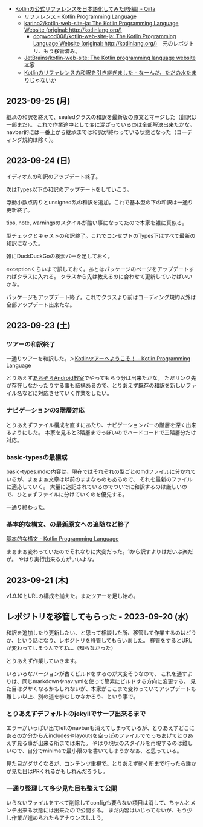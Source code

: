- [Kotlinの公式リファレンスを日本語化してみた[後編] - Qiita](https://qiita.com/dogwood008/items/f4ceabd0b0d801fb3a9f)
   - [リファレンス - Kotlin Programming Language](http://dogwood008.github.io/kotlin-web-site-ja/docs/reference/)
   - [karino2/kotlin-web-site-ja: The Kotlin Programming Language Website (original: http://kotlinlang.org/)](https://github.com/karino2/kotlin-web-site-ja)
      - [dogwood008/kotlin-web-site-ja: The Kotlin Programming Language Website (original: http://kotlinlang.org/)](https://github.com/dogwood008/kotlin-web-site-ja)　元のレポジトリ、もう移管済み。
   - [JetBrains/kotlin-web-site: The Kotlin programming language website](https://github.com/JetBrains/kotlin-web-site) 本家
   - [Kotlinのリファレンスの和訳を引き継ぎました - なーんだ、ただの水たまりじゃないか](https://karino2.github.io/2023/09/21/kotlin_reference_japanse_translation.html)

## 2023-09-25 (月)

継承の和訳を終えて、sealedクラスの和訳を最新版の原文とマージした（翻訳は一部まだ）。
これで作業途中として変に混ざっているのは全部解決出来たかな。
navbar的には一番上から継承までは和訳が終わっている状態となった（コーディング規約は除く）。

## 2023-09-24 (日)

イディオムの和訳のアップデート終了。

次はTypes以下の和訳のアップデートをしていこう。

浮動小数点周りとunsigned系の和訳を追加。これで基本型の下の和訳は一通り更新終了。

tips, note, warningsのスタイルが酷い事になってたので本家を雑に真似る。

型チェックとキャストの和訳終了。これでコンセプトのTypes下はすべて最新の和訳になった。

雑にDuckDuckGoの検索バーを足しておく。

exceptionくらいまで訳しておく。あとはパッケージのページをアップデートすればクラスに入れる。
クラスから先は教えるのに合わせて更新していけばいいかな。

パッケージもアップデート終了。これでクラスより前はコーディング規約以外は全部アップデート出来たな。

## 2023-09-23 (土)

### ツアーの和訳終了 

一通りツアーを和訳した。＞[Kotlinツアーへようこそ！ - Kotlin Programming Language](https://karino2.github.io/kotlin-web-site-ja/docs/kotlin-tour-welcome.html)

とりあえず[あおぞらAndroid教室](%E3%81%82%E3%81%8A%E3%81%9E%E3%82%89Android%E6%95%99%E5%AE%A4)でやってもらう分は出来たかな。
ただリンク先が存在しなかったりする事も結構あるので、とりあえず既存の和訳を新しいファイル名などに対応させていく作業をしたい。

### ナビゲーションの3階層対応

とりあえずファイル構成を直すにあたり、ナビゲーションバーの階層を深く出来るようにした。
本家を見ると3階層までっぽいのでハードコードで三階層分だけ対応。

### basic-typesの最構成

basic-types.mdの内容は、現在ではそれぞれの型ごとのmdファイルに分かれているが、まぁまぁ文章は以前のままなものもあるので、
それを最新のファイルに適応していく。
大量に追記されているのでついでに和訳するのは厳しいので、ひとまずファイルに分けていくのを優先する。

一通り終わった。

### 基本的な構文、の最新原文への追随など終了

[基本的な構文 - Kotlin Programming Language](https://karino2.github.io/kotlin-web-site-ja/docs/basic-syntax.html)

まぁまぁ変わっていたのでそれなりに大変だった。1から訳すよりはだいぶ楽だが。
やはり実行出来る方がいいよな。

## 2023-09-21 (木)

v1.9.10とURLの構成を揃えた。またツアーを足し始め。

## レポジトリを移管してもらった - 2023-09-20 (水)

和訳を追加したり更新したい、と思って相談した所、移管して作業するのはどうか、という話になり、レポジトリを移管してもらいました。
移管をするとURLが変わってしまうんですね…（知らなかった）

とりあえず作業していきます。

いろいろなバージョンが古くビルドをするのが大変そうなので、
これを通すよりは、同じmarkdownやnav.ymlを使って簡素にビルドする方向に変更する。
見た目はダサくなるかもしれないが、本家がここまで変わっていてアップデートも難しい以上、別の道を歩むしかなかろう、という事で。

### とりあえずデフォルトのjekyllでサーブ出来るまで

エラーがいっぱい出てleftのnavbarも消えてしまっているが、とりあえずどこにあるのか分からんincludesやlayoutsを空っぽのファイルででっちあげてとりあえず見る事が出来る所までは来た。
やはり現状のスタイルを再現するのは難しいので、自分でminimaで最小限のを書いてしまうかなぁ、と思っている。

見た目がダサくなるが、コンテンツ重視で。とりあえず動く所まで行ったら誰かが見た目はPRくれるかもしれんだろうし。

### 一通り整理して多少見た目も整えて公開

いらないファイルをすべて削除してconfigも要らない項目は消して、ちゃんとメンテ出来る状態には出来たので公開する。
まだ内容はいじってないが、もう少し作業が進められたらアナウンスしよう。
